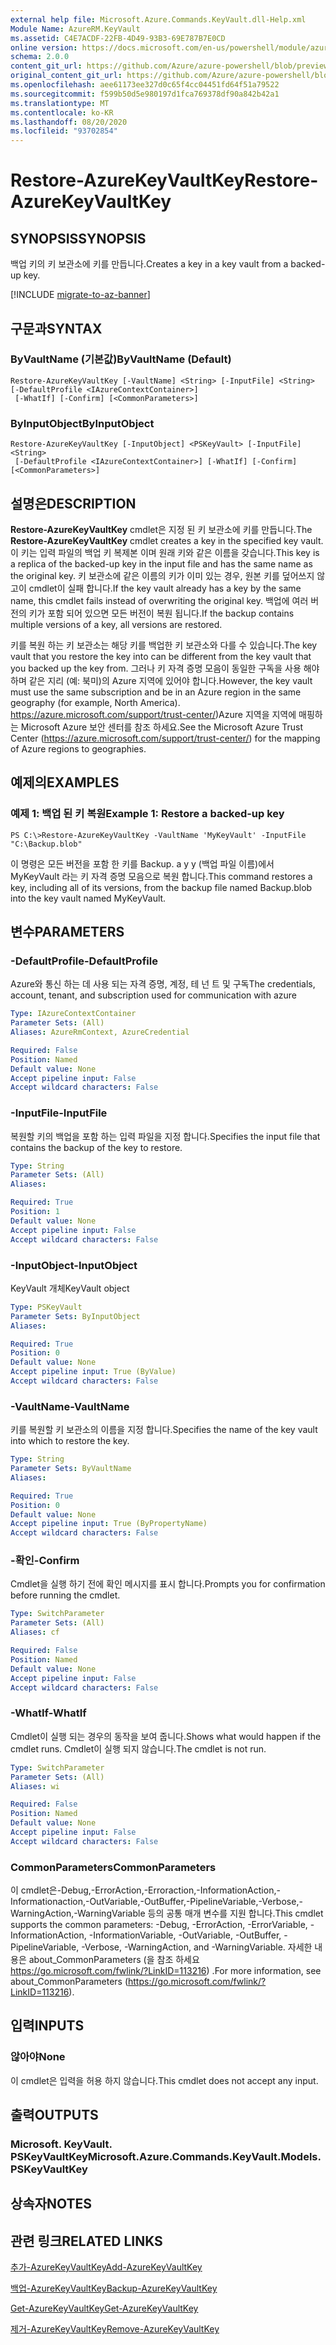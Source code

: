 ```yaml
---
external help file: Microsoft.Azure.Commands.KeyVault.dll-Help.xml
Module Name: AzureRM.KeyVault
ms.assetid: C4E7ACDF-22FB-4D49-93B3-69E787B7E0CD
online version: https://docs.microsoft.com/en-us/powershell/module/azurerm.keyvault/restore-azurekeyvaultkey
schema: 2.0.0
content_git_url: https://github.com/Azure/azure-powershell/blob/preview/src/ResourceManager/KeyVault/Commands.KeyVault/help/Restore-AzureKeyVaultKey.md
original_content_git_url: https://github.com/Azure/azure-powershell/blob/preview/src/ResourceManager/KeyVault/Commands.KeyVault/help/Restore-AzureKeyVaultKey.md
ms.openlocfilehash: aee61173ee327d0c65f4cc04451fd64f51a79522
ms.sourcegitcommit: f599b50d5e980197d1fca769378df90a842b42a1
ms.translationtype: MT
ms.contentlocale: ko-KR
ms.lasthandoff: 08/20/2020
ms.locfileid: "93702854"
---
```

# <span data-ttu-id="e2356-101">Restore-AzureKeyVaultKey</span><span class="sxs-lookup"><span data-stu-id="e2356-101">Restore-AzureKeyVaultKey</span></span>

## <span data-ttu-id="e2356-102">SYNOPSIS</span><span class="sxs-lookup"><span data-stu-id="e2356-102">SYNOPSIS</span></span>
<span data-ttu-id="e2356-103">백업 키의 키 보관소에 키를 만듭니다.</span><span class="sxs-lookup"><span data-stu-id="e2356-103">Creates a key in a key vault from a backed-up key.</span></span>

[!INCLUDE [migrate-to-az-banner](../../includes/migrate-to-az-banner.md)]

## <span data-ttu-id="e2356-104">구문과</span><span class="sxs-lookup"><span data-stu-id="e2356-104">SYNTAX</span></span>

### <span data-ttu-id="e2356-105">ByVaultName (기본값)</span><span class="sxs-lookup"><span data-stu-id="e2356-105">ByVaultName (Default)</span></span>
```
Restore-AzureKeyVaultKey [-VaultName] <String> [-InputFile] <String> [-DefaultProfile <IAzureContextContainer>]
 [-WhatIf] [-Confirm] [<CommonParameters>]
```

### <span data-ttu-id="e2356-106">ByInputObject</span><span class="sxs-lookup"><span data-stu-id="e2356-106">ByInputObject</span></span>
```
Restore-AzureKeyVaultKey [-InputObject] <PSKeyVault> [-InputFile] <String>
 [-DefaultProfile <IAzureContextContainer>] [-WhatIf] [-Confirm] [<CommonParameters>]
```

## <span data-ttu-id="e2356-107">설명은</span><span class="sxs-lookup"><span data-stu-id="e2356-107">DESCRIPTION</span></span>
<span data-ttu-id="e2356-108">**Restore-AzureKeyVaultKey** cmdlet은 지정 된 키 보관소에 키를 만듭니다.</span><span class="sxs-lookup"><span data-stu-id="e2356-108">The **Restore-AzureKeyVaultKey** cmdlet creates a key in the specified key vault.</span></span>
<span data-ttu-id="e2356-109">이 키는 입력 파일의 백업 키 복제본 이며 원래 키와 같은 이름을 갖습니다.</span><span class="sxs-lookup"><span data-stu-id="e2356-109">This key is a replica of the backed-up key in the input file and has the same name as the original key.</span></span>
<span data-ttu-id="e2356-110">키 보관소에 같은 이름의 키가 이미 있는 경우, 원본 키를 덮어쓰지 않고이 cmdlet이 실패 합니다.</span><span class="sxs-lookup"><span data-stu-id="e2356-110">If the key vault already has a key by the same name, this cmdlet fails instead of overwriting the original key.</span></span>
<span data-ttu-id="e2356-111">백업에 여러 버전의 키가 포함 되어 있으면 모든 버전이 복원 됩니다.</span><span class="sxs-lookup"><span data-stu-id="e2356-111">If the backup contains multiple versions of a key, all versions are restored.</span></span>

<span data-ttu-id="e2356-112">키를 복원 하는 키 보관소는 해당 키를 백업한 키 보관소와 다를 수 있습니다.</span><span class="sxs-lookup"><span data-stu-id="e2356-112">The key vault that you restore the key into can be different from the key vault that you backed up the key from.</span></span>
<span data-ttu-id="e2356-113">그러나 키 자격 증명 모음이 동일한 구독을 사용 해야 하며 같은 지리 (예: 북미)의 Azure 지역에 있어야 합니다.</span><span class="sxs-lookup"><span data-stu-id="e2356-113">However, the key vault must use the same subscription and be in an Azure region in the same geography (for example, North America).</span></span>
<span data-ttu-id="e2356-114"> https://azure.microsoft.com/support/trust-center/)Azure 지역을 지역에 매핑하는 Microsoft Azure 보안 센터를 참조 하세요.</span><span class="sxs-lookup"><span data-stu-id="e2356-114">See the Microsoft Azure Trust Center (https://azure.microsoft.com/support/trust-center/) for the mapping of Azure regions to geographies.</span></span>

## <span data-ttu-id="e2356-115">예제의</span><span class="sxs-lookup"><span data-stu-id="e2356-115">EXAMPLES</span></span>

### <span data-ttu-id="e2356-116">예제 1: 백업 된 키 복원</span><span class="sxs-lookup"><span data-stu-id="e2356-116">Example 1: Restore a backed-up key</span></span>
```
PS C:\>Restore-AzureKeyVaultKey -VaultName 'MyKeyVault' -InputFile "C:\Backup.blob"
```

<span data-ttu-id="e2356-117">이 명령은 모든 버전을 포함 한 키를 Backup. a y y (백업 파일 이름)에서 MyKeyVault 라는 키 자격 증명 모음으로 복원 합니다.</span><span class="sxs-lookup"><span data-stu-id="e2356-117">This command restores a key, including all of its versions, from the backup file named Backup.blob into the key vault named MyKeyVault.</span></span>

## <span data-ttu-id="e2356-118">변수</span><span class="sxs-lookup"><span data-stu-id="e2356-118">PARAMETERS</span></span>

### <span data-ttu-id="e2356-119">-DefaultProfile</span><span class="sxs-lookup"><span data-stu-id="e2356-119">-DefaultProfile</span></span>
<span data-ttu-id="e2356-120">Azure와 통신 하는 데 사용 되는 자격 증명, 계정, 테 넌 트 및 구독</span><span class="sxs-lookup"><span data-stu-id="e2356-120">The credentials, account, tenant, and subscription used for communication with azure</span></span>

```yaml
Type: IAzureContextContainer
Parameter Sets: (All)
Aliases: AzureRmContext, AzureCredential

Required: False
Position: Named
Default value: None
Accept pipeline input: False
Accept wildcard characters: False
```

### <span data-ttu-id="e2356-121">-InputFile</span><span class="sxs-lookup"><span data-stu-id="e2356-121">-InputFile</span></span>
<span data-ttu-id="e2356-122">복원할 키의 백업을 포함 하는 입력 파일을 지정 합니다.</span><span class="sxs-lookup"><span data-stu-id="e2356-122">Specifies the input file that contains the backup of the key to restore.</span></span>

```yaml
Type: String
Parameter Sets: (All)
Aliases:

Required: True
Position: 1
Default value: None
Accept pipeline input: False
Accept wildcard characters: False
```

### <span data-ttu-id="e2356-123">-InputObject</span><span class="sxs-lookup"><span data-stu-id="e2356-123">-InputObject</span></span>
<span data-ttu-id="e2356-124">KeyVault 개체</span><span class="sxs-lookup"><span data-stu-id="e2356-124">KeyVault object</span></span>

```yaml
Type: PSKeyVault
Parameter Sets: ByInputObject
Aliases:

Required: True
Position: 0
Default value: None
Accept pipeline input: True (ByValue)
Accept wildcard characters: False
```

### <span data-ttu-id="e2356-125">-VaultName</span><span class="sxs-lookup"><span data-stu-id="e2356-125">-VaultName</span></span>
<span data-ttu-id="e2356-126">키를 복원할 키 보관소의 이름을 지정 합니다.</span><span class="sxs-lookup"><span data-stu-id="e2356-126">Specifies the name of the key vault into which to restore the key.</span></span>

```yaml
Type: String
Parameter Sets: ByVaultName
Aliases:

Required: True
Position: 0
Default value: None
Accept pipeline input: True (ByPropertyName)
Accept wildcard characters: False
```

### <span data-ttu-id="e2356-127">-확인</span><span class="sxs-lookup"><span data-stu-id="e2356-127">-Confirm</span></span>
<span data-ttu-id="e2356-128">Cmdlet을 실행 하기 전에 확인 메시지를 표시 합니다.</span><span class="sxs-lookup"><span data-stu-id="e2356-128">Prompts you for confirmation before running the cmdlet.</span></span>

```yaml
Type: SwitchParameter
Parameter Sets: (All)
Aliases: cf

Required: False
Position: Named
Default value: None
Accept pipeline input: False
Accept wildcard characters: False
```

### <span data-ttu-id="e2356-129">-WhatIf</span><span class="sxs-lookup"><span data-stu-id="e2356-129">-WhatIf</span></span>
<span data-ttu-id="e2356-130">Cmdlet이 실행 되는 경우의 동작을 보여 줍니다.</span><span class="sxs-lookup"><span data-stu-id="e2356-130">Shows what would happen if the cmdlet runs.</span></span>
<span data-ttu-id="e2356-131">Cmdlet이 실행 되지 않습니다.</span><span class="sxs-lookup"><span data-stu-id="e2356-131">The cmdlet is not run.</span></span>

```yaml
Type: SwitchParameter
Parameter Sets: (All)
Aliases: wi

Required: False
Position: Named
Default value: None
Accept pipeline input: False
Accept wildcard characters: False
```

### <span data-ttu-id="e2356-132">CommonParameters</span><span class="sxs-lookup"><span data-stu-id="e2356-132">CommonParameters</span></span>
<span data-ttu-id="e2356-133">이 cmdlet은-Debug,-ErrorAction,-Erroraction,-InformationAction,-Informationaction,-OutVariable,-OutBuffer,-PipelineVariable,-Verbose,-WarningAction,-WarningVariable 등의 공통 매개 변수를 지원 합니다.</span><span class="sxs-lookup"><span data-stu-id="e2356-133">This cmdlet supports the common parameters: -Debug, -ErrorAction, -ErrorVariable, -InformationAction, -InformationVariable, -OutVariable, -OutBuffer, -PipelineVariable, -Verbose, -WarningAction, and -WarningVariable.</span></span> <span data-ttu-id="e2356-134">자세한 내용은 about_CommonParameters (을 참조 하세요 https://go.microsoft.com/fwlink/?LinkID=113216) .</span><span class="sxs-lookup"><span data-stu-id="e2356-134">For more information, see about_CommonParameters (https://go.microsoft.com/fwlink/?LinkID=113216).</span></span>

## <span data-ttu-id="e2356-135">입력</span><span class="sxs-lookup"><span data-stu-id="e2356-135">INPUTS</span></span>

### <span data-ttu-id="e2356-136">않아야</span><span class="sxs-lookup"><span data-stu-id="e2356-136">None</span></span>
<span data-ttu-id="e2356-137">이 cmdlet은 입력을 허용 하지 않습니다.</span><span class="sxs-lookup"><span data-stu-id="e2356-137">This cmdlet does not accept any input.</span></span>

## <span data-ttu-id="e2356-138">출력</span><span class="sxs-lookup"><span data-stu-id="e2356-138">OUTPUTS</span></span>

### <span data-ttu-id="e2356-139">Microsoft. KeyVault. PSKeyVaultKey</span><span class="sxs-lookup"><span data-stu-id="e2356-139">Microsoft.Azure.Commands.KeyVault.Models.PSKeyVaultKey</span></span>

## <span data-ttu-id="e2356-140">상속자</span><span class="sxs-lookup"><span data-stu-id="e2356-140">NOTES</span></span>

## <span data-ttu-id="e2356-141">관련 링크</span><span class="sxs-lookup"><span data-stu-id="e2356-141">RELATED LINKS</span></span>

[<span data-ttu-id="e2356-142">추가-AzureKeyVaultKey</span><span class="sxs-lookup"><span data-stu-id="e2356-142">Add-AzureKeyVaultKey</span></span>](./Add-AzureKeyVaultKey.md)

[<span data-ttu-id="e2356-143">백업-AzureKeyVaultKey</span><span class="sxs-lookup"><span data-stu-id="e2356-143">Backup-AzureKeyVaultKey</span></span>](./Backup-AzureKeyVaultKey.md)

[<span data-ttu-id="e2356-144">Get-AzureKeyVaultKey</span><span class="sxs-lookup"><span data-stu-id="e2356-144">Get-AzureKeyVaultKey</span></span>](./Get-AzureKeyVaultKey.md)

[<span data-ttu-id="e2356-145">제거-AzureKeyVaultKey</span><span class="sxs-lookup"><span data-stu-id="e2356-145">Remove-AzureKeyVaultKey</span></span>](./Remove-AzureKeyVaultKey.md)

